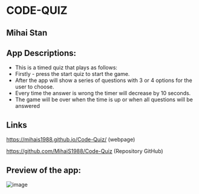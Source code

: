 # CODE-QUIZ

## Mihai Stan

## App Descriptions:
* This is a timed quiz that plays as follows:
* Firstly - press the start quiz to start the game.
* After the app will show a series of questions with 3 or 4 options for the user to choose.
* Every time the answer is wrong the timer will decrease by 10 seconds.
* The game will be over when the time is up or when all questions will be answered

## Links
 https://mihais1988.github.io/Code-Quiz/ (webpage)
 
 https://github.com/MihaiS1988/Code-Quiz (Repository GitHub)
 
## Preview of the app:

![image](https://user-images.githubusercontent.com/117821906/214408406-2336c8dd-1f40-48f0-9bc4-a6b11ff1f5b2.png)
